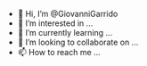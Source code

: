 - 👋 Hi, I’m @GiovanniGarrido
- 👀 I’m interested in ...
- 🌱 I’m currently learning ...
- 💞️ I’m looking to collaborate on ...
- 📫 How to reach me ...

<!---
GiovanniGarrido/GiovanniGarrido is a ✨ special ✨ repository because its `README.md` (this file) appears on your GitHub profile.
You can click the Preview link to take a look at your changes.
--->
